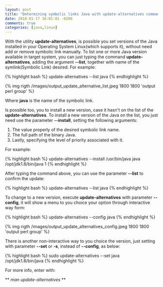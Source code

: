 ```yaml
---
layout: post
title: "Determining symbolic links Java with update-alternatives command"
date: 2018-01-17 16:01:01 -0200
comments: true
categories: [java,linux]
---
```


With the utility **update-alternatives**, is possible you set versions of the Java installed in your Operating System Linux(which supports it),
without need add or <!--more--> remove symbolic link manually. To list one or more Java version available in target system, you can just typing the
command **update-alternatives**, adding the argument **\-\-list**, together with name of the symlink(Symbolic Link) desired. For example:

{% highlight bash %}
update-alternatives --list java
{% endhighlight %}

{% img rigth /images/output_update_alternative_list.jpeg 1800 1800 'output perl group' %}

Where **java** is the name of the symbolic link.

Is possible too, you to install a new version, case it hasn't on the list of the **update-alternatives**. To install a new version of the Java on the
list, you just need use the parameter **\-\-install**, setting the following arguments:

<ol>
	<li> The value properly of the desired symbolic link name. </li>
	<li> The full path of the binary Java. </li>
	<li> Lastly, specifying the level of priority associated with it. </li>
</ol>


For example:

{% highlight bash %}
update-alternatives --install /usr/bin/java java /opt/jdk1.8/bin/java 1
{% endhighlight %}

After typing the command above, you can use the parameter **\-\-list** to confirm the update:

{% highlight bash %}
update-alternatives --list java
{% endhighlight %}

To change to a new version, execute **update-alternatives** with parameter **\-\-config**, it will show a menu to you choice your option through
interactive way form:

{% highlight bash %}
update-alternatives --config java
{% endhighlight %}

{% img rigth /images/output_update_alternatives_config.jpeg 1800 1800 'output perl group' %}

There is another non-interactive way to you choice the version, just setting with parameter **\-\-set** or **-s**, instead of **\-\-config**, as below:

{% highlight bash %}
sudo update-alternatives --set java /opt/jdk1.8/bin/java
{% endhighlight %}

For more info, enter with:

** *man update-alternatives* **

